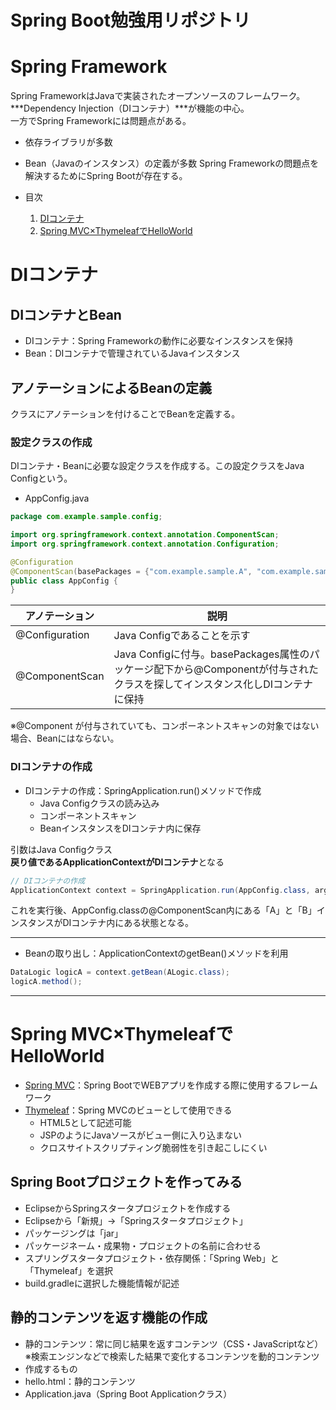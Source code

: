 # Spring Boot勉強用リポジトリ


# Spring Framework
Spring FrameworkはJavaで実装されたオープンソースのフレームワーク。***Dependency Injection（DIコンテナ）***が機能の中心。  
一方でSpring Frameworkには問題点がある。
- 依存ライブラリが多数
- Bean（Javaのインスタンス）の定義が多数
Spring Frameworkの問題点を解決するためにSpring Bootが存在する。

- 目次
  1. [DIコンテナ](#chap1)
  2. [Spring MVC×ThymeleafでHelloWorld](#chap2)



<a id="chap1"></a>
# DIコンテナ
## DIコンテナとBean
- DIコンテナ：Spring Frameworkの動作に必要なインスタンスを保持
- Bean：DIコンテナで管理されているJavaインスタンス

## アノテーションによるBeanの定義
クラスにアノテーションを付けることでBeanを定義する。

### 設定クラスの作成
DIコンテナ・Beanに必要な設定クラスを作成する。この設定クラスをJava Configという。

- AppConfig.java
```java
package com.example.sample.config;

import org.springframework.context.annotation.ComponentScan;
import org.springframework.context.annotation.Configuration;

@Configuration
@ComponentScan(basePackages = {"com.example.sample.A", "com.example.sample.B"})
public class AppConfig {
}
```

|アノテーション|説明|
|---|---|
|@Configuration|Java Configであることを示す|
|@ComponentScan|Java Configに付与。basePackages属性のパッケージ配下から@Componentが付与されたクラスを探してインスタンス化しDIコンテナに保持|

※@Component が付与されていても、コンポーネントスキャンの対象ではない場合、Beanにはならない。

### DIコンテナの作成  
- DIコンテナの作成：SpringApplication.run()メソッドで作成
  - Java Configクラスの読み込み  
  - コンポーネントスキャン
  - BeanインスタンスをDIコンテナ内に保存

引数はJava Configクラス  
**戻り値であるApplicationContextがDIコンテナ**となる  

```java
// DIコンテナの作成
ApplicationContext context = SpringApplication.run(AppConfig.class, args);
```
これを実行後、AppConfig.classの@ComponentScan内にある「A」と「B」インスタンスがDIコンテナ内にある状態となる。

---

- Beanの取り出し：ApplicationContextのgetBean()メソッドを利用  
```java
DataLogic logicA = context.getBean(ALogic.class);
logicA.method();
```
---

<a id="chap2"></a>
# Spring MVC×ThymeleafでHelloWorld

- [Spring MVC](https://spring.pleiades.io/spring-framework/docs/current/reference/html/web.html)：Spring BootでWEBアプリを作成する際に使用するフレームワーク 
- [Thymeleaf](https://www.thymeleaf.org/doc/tutorials/3.0/usingthymeleaf_ja.html)：Spring MVCのビューとして使用できる
  - HTML5として記述可能
  - JSPのようにJavaソースがビュー側に入り込まない
  - クロスサイトスクリプティング脆弱性を引き起こしにくい

## Spring Bootプロジェクトを作ってみる
- EclipseからSpringスタータプロジェクトを作成する
 - Eclipseから「新規」->「Springスタータプロジェクト」
 - パッケージングは「jar」
 - パッケージネーム・成果物・プロジェクトの名前に合わせる
 - スプリングスタータプロジェクト・依存関係：「Spring Web」と「Thymeleaf」を選択 
  - build.gradleに選択した機能情報が記述

## 静的コンテンツを返す機能の作成
- 静的コンテンツ：常に同じ結果を返すコンテンツ（CSS・JavaScriptなど）※検索エンジンなどで検索した結果で変化するコンテンツを動的コンテンツ  
- 作成するもの
 - hello.html：静的コンテンツ
 - Application.java（Spring Boot Applicationクラス）
